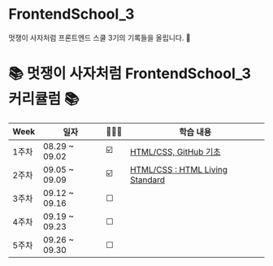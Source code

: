 # FrontendSchool_3
멋쟁이 사자처럼 프론트엔드 스쿨 3기의 기록들을 올립니다. 🦁

# 📚 멋쟁이 사자처럼 FrontendSchool_3 커리큘럼 📚

| Week | 일자 | 🏃🏻‍♀️ | 학습 내용 | 
| ------ | -- | -- | ----------- | 
| 1주차 | 08.29 ~ 09.02 | ☑️ | [HTML/CSS, GitHub 기초](https://github.com/chaeryun0/FrontendSchool_3/tree/main/1%EC%A3%BC%EC%B0%A8) |
| 2주차 | 09.05 ~ 09.09 | ☑️ | [HTML/CSS : HTML Living Standard](https://github.com/chaeryun0/FrontendSchool_3/tree/main/2%EC%A3%BC%EC%B0%A8)
| 3주차 | 09.12 ~ 09.16 | ☐ |  |
| 4주차 | 09.19 ~ 09.23 | ☐ |  |
| 5주차 | 09.26 ~ 09.30 | ☐ |  |
